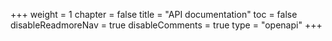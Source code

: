+++
weight = 1
chapter = false
title = "API documentation"
toc = false
disableReadmoreNav = true
disableComments = true
type = "openapi"
+++

<rapi-doc spec-url="https://api.clever-cloud.com/v2/openapi.json"
    show-header = 'false'
    show-info = 'true'
    allow-try="false" 
    allow-search="true" 
    allow-authentication ='false'
    allow-server-selection = 'false'
    allow-api-list-style-selection ='true'
    nav-bg-color='#13172e'
    nav-text-color='rgba(255,255,255,.5)'
    nav-hover-bg-color='#333f54'
    nav-hover-text-color='#ada5ea'
    nav-accent-color='#ada5ea'
    nav-item-spacing='compact'
    primary-color='#bd3839'
    render-style = "focused"
    layout="column">
</rapi-doc>
